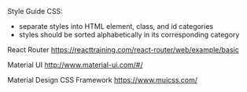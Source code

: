 Style Guide
CSS:
- separate styles into HTML element, class, and id categories
- styles should be sorted alphabetically in its corresponding category

React Router
https://reacttraining.com/react-router/web/example/basic

Material UI
http://www.material-ui.com/#/

Material Design CSS Framework
https://www.muicss.com/
